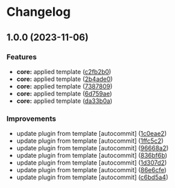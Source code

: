 # Changelog

## 1.0.0 (2023-11-06)


### Features

* **core:** applied template ([c2fb2b0](https://github.com/kc-workspace/asdf-golangci-lint/commit/c2fb2b0fe0fed23a1b4515593c397633fcf1ff88))
* **core:** applied template ([2b4ade0](https://github.com/kc-workspace/asdf-golangci-lint/commit/2b4ade0af2ab10509797fc8f4c61895d3f0a22eb))
* **core:** applied template ([7387809](https://github.com/kc-workspace/asdf-golangci-lint/commit/7387809f46e145fd9b2dfa46da391d071af9c184))
* **core:** applied template ([6d759ae](https://github.com/kc-workspace/asdf-golangci-lint/commit/6d759aebe02e9bd3f0ba16a1991edd144eafd70e))
* **core:** applied template ([da33b0a](https://github.com/kc-workspace/asdf-golangci-lint/commit/da33b0a945885fa1a50b0c79c37a8ad9e735f581))


### Improvements

* update plugin from template [autocommit] ([1c0eae2](https://github.com/kc-workspace/asdf-golangci-lint/commit/1c0eae2f2097f52b656e878ed6d58dfabb451805))
* update plugin from template [autocommit] ([1ffc5c2](https://github.com/kc-workspace/asdf-golangci-lint/commit/1ffc5c23413552d72f98576db79c3eda00e200b0))
* update plugin from template [autocommit] ([96668a2](https://github.com/kc-workspace/asdf-golangci-lint/commit/96668a2445c946874cbb366b6646be459b96c84f))
* update plugin from template [autocommit] ([836bf6b](https://github.com/kc-workspace/asdf-golangci-lint/commit/836bf6b941e08555405c0b47210b0b4ed4d504a7))
* update plugin from template [autocommit] ([1d307d2](https://github.com/kc-workspace/asdf-golangci-lint/commit/1d307d25b9a59790e8a129210a22824336a6ef62))
* update plugin from template [autocommit] ([86e6cfe](https://github.com/kc-workspace/asdf-golangci-lint/commit/86e6cfe3518bfc0ae9aa9131573054c1e3895968))
* update plugin from template [autocommit] ([c6bd5a4](https://github.com/kc-workspace/asdf-golangci-lint/commit/c6bd5a4f9bbc6ae2d096e58ae253fe097220dd1d))
